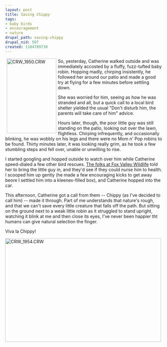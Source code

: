 ```yaml
--- 
layout: post
title: Saving Chippy
tags: 
- baby birds
- encouragement
- nature
drupal_path: saving-chippy
drupal_nid: 507
created: 1184789730
---
```

<a href="http://www.flickr.com/photos/jeffeaton/847180504/" title="Photo Sharing"><img  align=left hspace=5 src="http://farm2.static.flickr.com/1353/847180504_b1a11bac4e_m.jpg" width="159" height="240" alt="CRW_1950.CRW" /></a>So, yesterday, Catherine walked outside and was immediately accosted by a fluffy, fuzz-tufted baby robin. Hopping madly, chirping insistently, he followed her around our patio and made a good try at flying for a few minutes before settling down.



She was worried for him, seeing as how he was stranded and all, but a quick call to a local bird shelter yielded the usual "Don't disturb him, the parents will take care of him" advice.



Hours later, though, the poor little guy was still standing on the patio, looking out over the lawn, flightless. Chirping infrequently, and occasionally blinking, he was wobbly on his legs and there were no Mom n' Pop robins to be found. Thirty minutes later, it was looking really grim, as he took a few stumbling steps and fell over, unable or unwilling to rise.



I started googling and hopped outside to watch over him while Catherine speed-dialed a few other bird rescues. <a href="http://www.foxvalleywildlife.org/">The folks at Fox Valley Wildlife</a> told her to bring the little guy in, and they'd see if they could nurse him to health. I scooped him up gently (he made a few encouraging kicks to get away beore I settled him into a kleenex-filled box), and Catherine hopped into the car.



This afternoon, Catherine got a call from them -- Chippy (as I've decided to call him) -- made it through. Part of me understands that nature's rough, and that we can't save every little creature that falls off the path. But sitting on the ground next to a weak little robin as it struggled to stand upright, watching it blink at me and then close its eyes, I've never been happier tht humans can give natural selection the finger.



Viva la Chippy!



<a href="http://www.flickr.com/photos/jeffeaton/847181216/" title="Photo Sharing"><img src="http://farm2.static.flickr.com/1183/847181216_5b0c735bb7.jpg" width="500" height="332" alt="CRW_1954.CRW" /></a>
